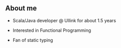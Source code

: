 ## About me

- Scala/Java developer @ Ullink for about 1.5 years

- Interested in Functional Programming

- Fan of static typing